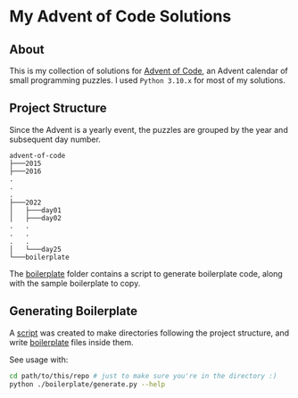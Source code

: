 # My Advent of Code Solutions

## About

This is my collection of solutions for [Advent of Code](https://adventofcode.com/), an Advent calendar of small programming puzzles. I used `Python 3.10.x` for most of my solutions.

## Project Structure

Since the Advent is a yearly event, the puzzles are grouped by the year and subsequent day number.

```
advent-of-code
├───2015
├───2016
.
.
.
├───2022
│   ├───day01
│   ├───day02
.   .
.   .
.   .
│   └───day25
└───boilerplate
```

The [boilerplate](/boilerplate/) folder contains a script to generate boilerplate code, along with the sample boilerplate to copy.

## Generating Boilerplate

A [script](/boilerplate/generate.py) was created to make directories following the project structure, and write [boilerplate](/boilerplate/sample.py) files inside them.

See usage with:
```bash
cd path/to/this/repo # just to make sure you're in the directory :)
python ./boilerplate/generate.py --help
```